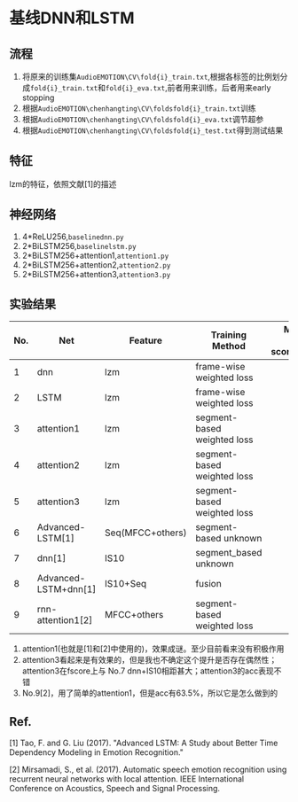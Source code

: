 # 基线DNN和LSTM

## 流程

1. 将原来的训练集`AudioEMOTION\CV\fold{i}_train.txt`,根据各标签的比例划分成`fold{i}_train.txt`和`fold{i}_eva.txt`,前者用来训练，后者用来early stopping
2. 根据`AudioEMOTION\chenhangting\CV\foldsfold{i}_train.txt`训练
3. 根据`AudioEMOTION\chenhangting\CV\foldsfold{i}_eva.txt`调节超参
4. 根据`AudioEMOTION\chenhangting\CV\foldsfold{i}_test.txt`得到测试结果

## 特征

lzm的特征，依照文献[1]的描述

## 神经网络

1. 4*ReLU256,`baselinednn.py`
2. 2*BiLSTM256,`baselinelstm.py`
3. 2*BiLSTM256+attention1,`attention1.py`
4. 2*BiLSTM256+attention2,`attention2.py`
5. 2*BiLSTM256+attention3,`attention3.py`

## 实验结果

| No. | Net | Feature | Training Method | Macro F-score(%) | Acc(%) |
| :-  | -   |       - | -               |  -:            |  -: |
| 1 | dnn | lzm | frame-wise weighted loss | 50.2 | 55.6 |
| 2 | LSTM | lzm | frame-wise weighted loss | 53.7 | 57.6 |
| 3 | attention1 | lzm | segment-based weighted loss | 53.3 | 57.0 |
| 4 | attention2 | lzm | segment-based weighted loss | 54.3 | 57.6 |
| 5 | attention3 | lzm | segment-based weighted loss | 55.3 | 58.9 |
| 6 | Advanced-LSTM[1] | Seq(MFCC+others) | segment-based unknown | 46.2 | 55.3 |
| 7 | dnn[1] | IS10 | segment_based unknown | 56.9 | 58.2 |
| 8 | Advanced-LSTM+dnn[1] | IS10+Seq | fusion | 58.2 | 58.7 |
| 9 | rnn-attention1[2] | MFCC+others | segment-based weighted loss | - | 63.5 |


1. attention1(也就是[1]和[2]中使用的)，效果成谜。至少目前看来没有积极作用
2. attention3看起来是有效果的，但是我也不确定这个提升是否存在偶然性；attention3在fscore上与 No.7 dnn+IS10相距甚大；attention3的acc表现不错
3. No.9[2]，用了简单的attention1，但是acc有63.5%，所以它是怎么做到的


## Ref.

[1] Tao, F. and G. Liu (2017). "Advanced LSTM: A Study about Better Time Dependency Modeling in Emotion Recognition."

[2] Mirsamadi, S., et al. (2017). Automatic speech emotion recognition using recurrent neural networks with local attention. IEEE International Conference on Acoustics, Speech and Signal Processing.